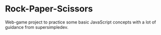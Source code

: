 # Rock-Paper-Scissors
Web-game project to practice some basic JavaScript concepts with a lot of guidance from supersimpledev.
